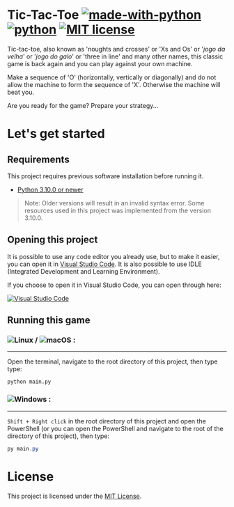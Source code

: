 # Tic-Tac-Toe [![made-with-python](https://img.shields.io/badge/Made%20with-Python-2b5b84.svg)](https://www.python.org/) [![python](https://img.shields.io/badge/Python-3.10%20+-2b5b84.svg?logo=python&logoColor=ffd343)](https://www.python.org/downloads/) [![MIT license](https://img.shields.io/badge/License-MIT-2b5b84.svg)](https://github.com/ctkano/TicTacToe/blob/5c7485376491336f0e405439f8b0e5b33445c67f/LICENSE)

Tic-tac-toe, also known as 'noughts and crosses' or 'Xs and Os' or '*jogo da velha*' or '*jogo do galo*' or 'three in line' and many other names, this classic game is back again and you can play against your own machine.

Make a sequence of 'O' (horizontally, vertically or diagonally) and do not allow the machine to form the sequence of 'X'. Otherwise the machine will beat you.

Are you ready for the game? Prepare your strategy...

# Let's get started

## Requirements

This project requires previous software installation before running it.

* [Python 3.10.0 or newer](https://www.python.org/downloads/)

> Note: Older versions will result in an invalid syntax error. Some resources used in this project was implemented from the version 3.10.0.

## Opening this project

It is possible to use any code editor you already use, but to make it easier, you can open it in [Visual Studio Code](https://code.visualstudio.com/). It is also possible to use IDLE (Integrated Development and Learning Environment).

If you choose to open it in Visual Studio Code, you can open through here: 

[![Visual Studio Code](https://open.vscode.dev/badges/open-in-vscode.svg)](https://open.vscode.dev/ctkano/TicTacToe)

## Running this game

### ![Linux](https://img.shields.io/badge/OS-Linux-2b5b84.svg?logo=linux) / ![macOS](https://img.shields.io/badge/OS-macOS-2b5b84.svg?logo=apple) :
---
Open the terminal, navigate to the root directory of this project, then type type: 
```terminal
python main.py
```

### ![Windows](https://img.shields.io/badge/OS-Windows-2b5b84.svg?logo=windows) :
---
`Shift + Right click` in the root directory of this project and open the PowerShell (or you can open the PowerShell and navigate to the root of the directory of this project), then type:

```powershell
py main.py
```

# License 

This project is licensed under the [MIT License](https://github.com/ctkano/TicTacToe/blob/5c7485376491336f0e405439f8b0e5b33445c67f/LICENSE).